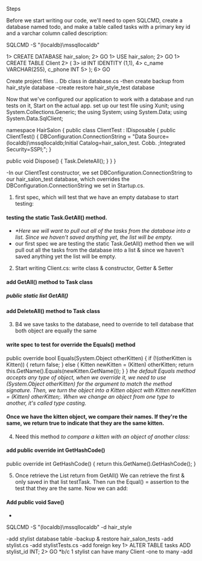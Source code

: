 Steps

Before we start writing our code, we'll need to open SQLCMD, create a database named todo, and make a table called tasks with a primary key id and a varchar column called description:

SQLCMD -S "(localdb)\mssqllocaldb"

1> CREATE DATABASE hair_salon; 2> GO 1> USE hair_salon; 2> GO 1> CREATE TABLE Client 2> ( 3> id INT IDENTITY (1,1), 4> c_name VARCHAR(255), c_phone INT 5> ); 6> GO

Create project files .. Db class in database.cs -then create backup from hair_style database -create restore hair_style_test database

Now that we've configured our application to work with a database and run tests on it, Start on the actual app. set up our test file using Xunit; using System.Collections.Generic; the using System; using System.Data; using System.Data.SqlClient;

namespace HairSalon { public class ClientTest : IDisposable { public ClientTest() { DBConfiguration.ConnectionString = "Data Source=(localdb)\mssqllocaldb;Initial Catalog=hair_salon_test. Cobb. ;Integrated Security=SSPI;"; }

public void Dispose()
{
  Task.DeleteAll();
}
}
}

-In our ClientTest constructor, we set DBConfiguration.ConnectionString to our hair_salon_test database, which overrides the DBConfiguration.ConnectionString we set in Startup.cs.

1. first spec, which will test that we have an empty database to start testing:
#### testing the static Task.GetAll() method.
 - _*Here we will want to pull out all of the tasks from the database into a list. Since we haven't saved anything yet, the list will be empty._
 - our first spec we are testing the static Task.GetAll() method then we will pull out all the tasks from the database into a list & since we haven't saved anything yet the list will be empty.

2. Start writing Client.cs: write class & constructor, Getter & Setter
#### add GetAll() method to Task class
##### public static list<Task> GetAll()

#### add DeleteAll() method to Task class

3. B4 we save tasks to the database, need to override to tell
database that both object are equally the same
#### write spec to test for override the Equals() method
public override bool Equals(System.Object otherKitten)
{
  if (!(otherKitten is Kitten))
  {
    return false;
  }
  else
  {
    Kitten newKitten = (Kitten) otherKitten;
    return this.GetName().Equals(newKitten.GetName());
  }
}
_the default Equals method accepts any type of object, when we override it, we need to use (System.Object otherKitten) for the argument to match the method signature. Then, we turn the object into a Kitten object with Kitten newKitten = (Kitten) otherKitten;. When we change an object from one type to another, it's called type casting._

#### Once we have the kitten object, we compare their names. If they're the same, we return true to indicate that they are the same kitten.

4. Need this method _to compare a kitten with an object of another class:_
#### add public override int GetHashCode()
public override int GetHashCode()
{
     return this.GetName().GetHashCode();
}

5. Once retrieve the List return from GetAll() We can retrieve the first & only saved in that list testTask. Then run the Equal() = assertion to the test that they are the same. Now we can add:
#### Add public void Save()
-

SQLCMD -S "(localdb)\mssqllocaldb" -d hair_style

-add stylist database table
-backup & restore hair_salon_tests
-add stylist.cs
-add stylistTests.cs
-add foreign key 1> ALTER TABLE tasks ADD stylist_id INT; 2> GO *b/c 1 stylist can have many Client -one to many
-add
